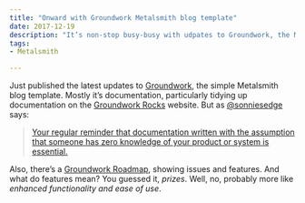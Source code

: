 ```yaml
---
title: "Onward with Groundwork Metalsmith blog template"
date: 2017-12-19
description: "It’s non-stop busy-busy with udpates to Groundwork, the Metalsmith blog template that aims to simplify static site publishing"
tags: 
- Metalsmith

---
```


Just published the latest updates to [Groundwork](https://github.com/growdigital/groundwork), the simple Metalsmith blog template. Mostly it’s documentation, particularly tidying up documentation on the [Groundwork Rocks](https://www.groundwork.rocks) website. But as [@sonniesedge](https://twitter.com/sonniesedge) says:

> [Your regular reminder that documentation written with the assumption that someone has zero knowledge of your product or system is essential.](https://twitter.com/sonniesedge/status/943069362633826305)

Also, there’s a [Groundwork Roadmap](https://github.com/growdigital/groundwork/projects/1), showing issues and features. And what do features mean? You guessed it, _prizes_. Well, no, probably more like _enhanced functionality and ease of use_.
